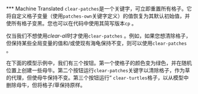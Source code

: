 ﻿*** Machine Translated
`clear-patches`是一个关键字，可立即重置所有格子。它将自定义格子变量（使用`patches-own`关键字定义）的值恢复为其默认初始值，并使所有格子变黑。您也可以在代码中使用其简写版本`cp` 。

仅当我们不想使用*clear-all*时才使用`clear-patches` 。例如，如果您想清除格子，但保持某些全局变量的值和/或使现有海龟保持不变，则可以使用`clear-patches` 。

在下面的模型示例中，我们有三个按钮。第一个使格子的颜色变为绿色，并在随机位置上创建一些母牛。第二个按钮运行`clear-patches`关键字以清除格子，作为草的代理，但使母牛保持不变。第三个按钮运行“ `clear-turtles`格子，以从模型中删除母牛，但将格子/草保持原样。